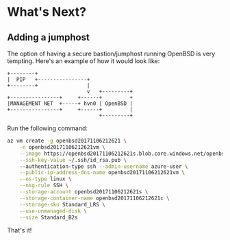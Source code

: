 # What's Next?

## Adding a jumphost

The option of having a secure bastion/jumphost running OpenBSD is very tempting. Here's an example of how it would look like: 

```
+--------+
|  PIP   +----------------+
+--------+                |
                          v   +---------+
+----------------+     +------+         +
|MANAGEMENT NET  +-----+ hvn0 | OpenBSD |
+----------------+     +------+         |
                              +---------+
```

Run the following command:

```bash
az vm create -g openbsd20171106212621 \
    -n openbsd20171106212621vm \
    --image https://openbsd20171106212621s.blob.core.windows.net/openbsd20171106212621c/openbsd20171106212621.vhd\
    --ssh-key-value ~/.ssh/id_rsa.pub \ 
    --authentication-type ssh --admin-username azure-user \
    --public-ip-address-dns-name openbsd20171106212621vm \
    --os-type linux \
    --nsg-rule SSH \
    --storage-account openbsd20171106212621s \
    --storage-container-name openbsd20171106212621c \
    --storage-sku Standard_LRS \
    --use-unmanaged-disk \
    --size Standard_B2s
```

That's it! 
